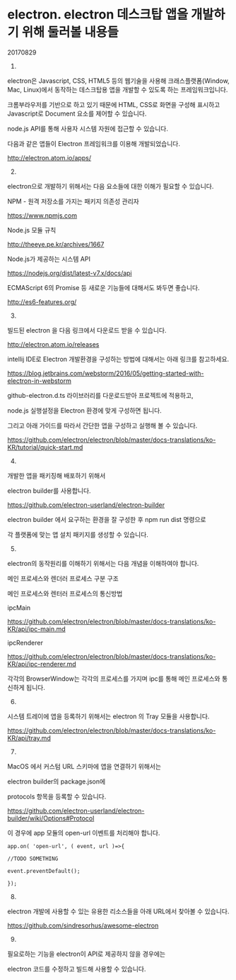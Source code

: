 # electron. electron 데스크탑 앱을 개발하기 위해 둘러볼 내용들

20170829



1.

electron은 Javascript, CSS, HTML5 등의 웹기술을 사용해 크래스플랫폼(Window, Mac, Linux)에서 동작하는 데스크탑용 앱을 개발할 수 있도록 하는 프레임워크입니다.



크롬부라우저를 기반으로 하고 있기 때문에 HTML, CSS로 화면을 구성해 표시하고 Javascript로 Document 요소를 제어할 수 있습니다.

node.js API를 통해 사용자 시스템 자원에 접근할 수 있습니다.



다음과 같은 앱들이 Electron 프레임워크를 이용해 개발되었습니다.

http://electron.atom.io/apps/



2.

electron으로 개발하기 위해서는 다음 요소들에 대한 이해가 필요할 수 있습니다.



NPM - 원격 저장소를 가지는 패키지 의존성 관리자

https://www.npmjs.com



Node.js 모듈 규칙

http://theeye.pe.kr/archives/1667



Node.js가 제공하는 시스템 API

https://nodejs.org/dist/latest-v7.x/docs/api



ECMAScript 6의 Promise 등 새로운 기능들에 대해서도 봐두면 좋습니다.

http://es6-features.org/



3.

빌드된 electron 을 다음 링크에서 다운로드 받을 수 있습니다.

http://electron.atom.io/releases



intellij IDE로 Electron 개발환경을 구성하는 방법에 대해서는 아래 링크를 참고하세요.

https://blog.jetbrains.com/webstorm/2016/05/getting-started-with-electron-in-webstorm

github-electron.d.ts 라이브러리를 다운로드받아 프로젝트에 적용하고,

node.js 실행설정을 Electron 환경에 맞게 구성하면 됩니다.



그리고 아래 가이드를 따라서 간단한 앱을 구성하고 실행해 볼 수 있습니다.

https://github.com/electron/electron/blob/master/docs-translations/ko-KR/tutorial/quick-start.md



4.

개발한 앱을 패키징해 배포하기 위해서

electron builder를 사용합니다.

https://github.com/electron-userland/electron-builder

electron builder 에서 요구하는 환경을 잘 구성한 후 npm run dist 명령으로

각 플랫폼에 맞는 앱 설치 패키지를 생성할 수 있습니다.



5.

electron의 동작원리를 이해하기 위해서는 다음 개념을 이해하여야 합니다.

메인 프로세스와 렌더러 프로세스 구분 구조

메인 프로세스와 렌터러 프로세스의 통신방법



ipcMain

https://github.com/electron/electron/blob/master/docs-translations/ko-KR/api/ipc-main.md

ipcRenderer

https://github.com/electron/electron/blob/master/docs-translations/ko-KR/api/ipc-renderer.md

각각의 BrowserWindow는 각각의 프로세스를 가지며 ipc를 통해 메인 프로세스와 통신하게 됩니다.



6.

시스템 트레이에 앱을 등록하기 위해서는 electron 의 Tray 모듈을 사용합니다.

https://github.com/electron/electron/blob/master/docs-translations/ko-KR/api/tray.md



7.

MacOS 에서 커스텀 URL 스키마에 앱을 연결하기 위해서는

electron builder의 package.json에

protocols 항목을 등록할 수 있습니다.

https://github.com/electron-userland/electron-builder/wiki/Options#Protocol

이 경우에 app 모듈의 open-url 이벤트를 처리해야 합니다.

```
app.on( 'open-url', ( event, url )=>{
 
//TODO SOMETHING
 
event.preventDefault();
 
});
```



8.

electron 개발에 사용할 수 있는 유용한 리소스들을 아래 URL에서 찾아볼 수 있습니다.

https://github.com/sindresorhus/awesome-electron



9.

필요로하는 기능을 electron이 API로 제공하지 않을 경우에는

electron 코드를 수정하고 빌드해 사용할 수 있습니다.

